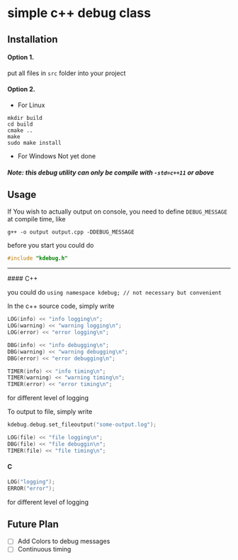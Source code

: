 simple c++ debug class
======================

## Installation

#### Option 1.
put all files in `src` folder into your project

#### Option 2.
* For Linux

```shell
mkdir build
cd build
cmake ..
make
sudo make install
```

* For Windows
Not yet done

##### Note: this debug utility can only be compile with `-std=c++11` or above


## Usage
If You wish to actually output on console, you need to define `DEBUG_MESSAGE` at compile time, like
```shell
g++ -o output output.cpp -DDEBUG_MESSAGE
```

before you start you could do
```cpp
#include "kdebug.h"

```

<hr>
#### C++

you could do `using namespace kdebug; // not necessary but convenient`

In the c++ source code, simply write

```cpp
LOG(info) << "info logging\n";
LOG(warning) << "warning logging\n";
LOG(error) << "error logging\n";

DBG(info) << "info debugging\n";
DBG(warning) << "warning debugging\n";
DBG(error) << "error debugging\n";

TIMER(info) << "info timing\n";
TIMER(warning) << "warning timing\n";
TIMER(error) << "error timing\n";
```
for different level of logging

To output to file, simply write
```cpp
kdebug.debug.set_fileoutput("some-output.log");

LOG(file) << "file logging\n";
DBG(file) << "file debuggin\n";
TIMER(file) << "file timing\n";
```

#### C

```c
LOG("logging");
ERROR("error");
```
for different level of logging

## Future Plan
- [ ] Add Colors to debug messages
- [ ] Continuous timing
